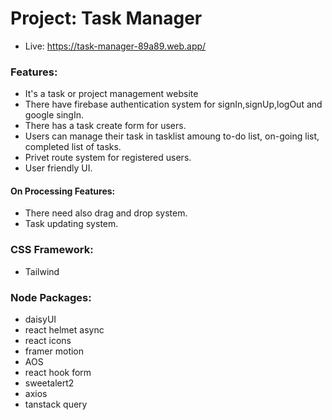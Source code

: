 # Project: Task Manager
- Live: https://task-manager-89a89.web.app/

### Features:
- It's a task or project management website
- There have firebase authentication system for signIn,signUp,logOut and google singIn.
- There has a task create form for users.
- Users can manage their task in tasklist amoung to-do list, on-going list, completed list of tasks.
- Privet route system for registered users.
- User friendly UI.

#### On Processing Features:
- There need also drag and drop system.
- Task updating system.

### CSS Framework:
- Tailwind

### Node Packages:
- daisyUI
- react helmet async
- react icons
- framer motion
- AOS
- react hook form
- sweetalert2
- axios
- tanstack query
